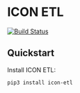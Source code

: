 # ICON ETL

[![Build Status](https://travis-ci.org/insight-icon/icon-etl.svg?branch=master)](https://travis-ci.org/github/insight-icon/icon-etl)


## Quickstart

Install ICON ETL:

```bash
pip3 install icon-etl
```
